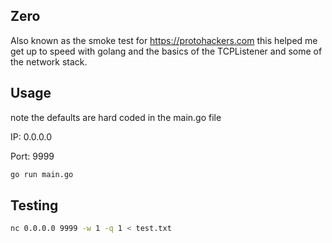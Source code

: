 ## Zero

Also known as the smoke test for https://protohackers.com this helped me get up to 
speed with golang and the basics of the TCPListener and some of the network stack.

## Usage

note the defaults are hard coded in the main.go file

IP: 0.0.0.0

Port: 9999

```bash
go run main.go
```

## Testing

```bash
nc 0.0.0.0 9999 -w 1 -q 1 < test.txt
```


